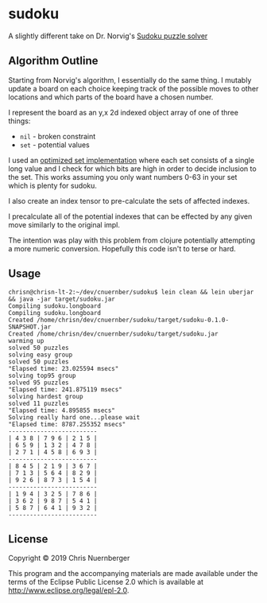 # sudoku

A slightly different take on Dr. Norvig's 
[Sudoku puzzle solver](https://norvig.com/sudoku.html)


## Algorithm Outline

Starting from Norvig's algorithm, I essentially do the same thing.  I mutably update
a board on each choice keeping track of the possible moves to other locations and
which parts of the board have a chosen number.


I represent the board as an y,x 2d indexed object array of one of three things:
* `nil` - broken constraint
* `set` - potential values


I used an [optimized set implementation](src/sudoku/longset.clj) where each set
consists of a single long value and I check for which bits are high in order to
decide inclusion to the set.  This works assuming you only want numbers 0-63 in your
set which is plenty for sudoku.


I also create an index tensor to pre-calculate the sets of affected indexes.


I precalculate all of the potential indexes that can be effected by any given move
similarly to the original impl.

The intention was play with this problem from clojure potentially attempting a more
numeric conversion.  Hopefully this code isn't to terse or hard.

## Usage

```console
chrisn@chrisn-lt-2:~/dev/cnuernber/sudoku$ lein clean && lein uberjar && java -jar target/sudoku.jar
Compiling sudoku.longboard
Compiling sudoku.longboard
Created /home/chrisn/dev/cnuernber/sudoku/target/sudoku-0.1.0-SNAPSHOT.jar
Created /home/chrisn/dev/cnuernber/sudoku/target/sudoku.jar
warming up
solved 50 puzzles
solving easy group
solved 50 puzzles
"Elapsed time: 23.025594 msecs"
solving top95 group
solved 95 puzzles
"Elapsed time: 241.875119 msecs"
solving hardest group
solved 11 puzzles
"Elapsed time: 4.895855 msecs"
Solving really hard one...please wait
"Elapsed time: 8787.255352 msecs"
-------------------------
| 4 3 8 | 7 9 6 | 2 1 5 |
| 6 5 9 | 1 3 2 | 4 7 8 |
| 2 7 1 | 4 5 8 | 6 9 3 |
-------------------------
| 8 4 5 | 2 1 9 | 3 6 7 |
| 7 1 3 | 5 6 4 | 8 2 9 |
| 9 2 6 | 8 7 3 | 1 5 4 |
-------------------------
| 1 9 4 | 3 2 5 | 7 8 6 |
| 3 6 2 | 9 8 7 | 5 4 1 |
| 5 8 7 | 6 4 1 | 9 3 2 |
-------------------------
```




## License

Copyright © 2019 Chris Nuernberger

This program and the accompanying materials are made available under the
terms of the Eclipse Public License 2.0 which is available at
http://www.eclipse.org/legal/epl-2.0.
